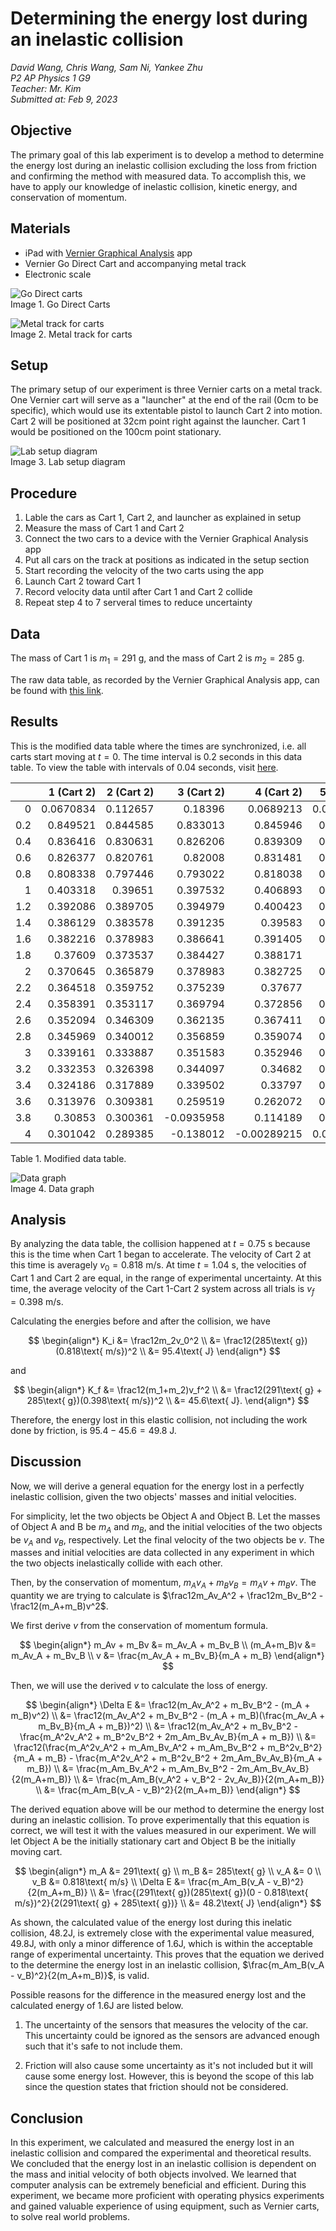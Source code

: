 # Determining the energy lost during an inelastic collision

*David Wang, Chris Wang, Sam Ni, Yankee Zhu*  
*P2 AP Physics 1 G9*  
*Teacher: Mr. Kim*  
*Submitted at: Feb 9, 2023*

## Objective
The primary goal of this lab experiment is to develop a method to determine the energy lost during an inelastic collision excluding the loss from friction and confirming the method with measured data. To accomplish this, we have to apply our knowledge of inelastic collision, kinetic energy, and conservation of momentum.

## Materials
 - iPad with [Vernier Graphical Analysis](https:/www.vernier.com/product/graphical-analysis/) app
 - Vernier Go Direct Cart and accompanying metal track
 - Electronic scale

![Go Direct carts](https://raw.githubusercontent.com/david-why/inelastic-collision-lab/main/go-direct-carts.jpeg)  
Image 1. Go Direct Carts

![Metal track for carts](https://raw.githubusercontent.com/david-why/inelastic-collision-lab/main/go-direct-track.jpg)  
Image 2. Metal track for carts

## Setup
The primary setup of our experiment is three Vernier carts on a metal track. One Vernier cart will serve as a "launcher" at the end of the rail (0cm to be specific), which would use its extentable pistol to launch Cart 2 into motion. Cart 2 will be positioned at 32cm point right against the launcher. Cart 1 would be positioned on the 100cm point stationary.

![Lab setup diagram](https://raw.githubusercontent.com/david-why/inelastic-collision-lab/main/lab-setup.JPG)  
Image 3. Lab setup diagram

## Procedure
<!-- TODO: Sam -->
1. Lable the cars as Cart 1, Cart 2, and launcher as explained in setup
2. Measure the mass of Cart 1 and Cart 2
3. Connect the two cars to a device with the Vernier Graphical Analysis app
4. Put all cars on the track at positions as indicated in the setup section
5. Start recording the velocity of the two carts using the app
6. Launch Cart 2 toward Cart 1
7. Record velocity data until after Cart 1 and Cart 2 collide
8. Repeat step 4 to 7 serveral times to reduce uncertainty
<!--
I deleted this part since it's redundant
4. put the lancher on one end of a track
5. put the second car next to the launcher
6. put the first car 100cm away from the second car
-->

## Data
<!-- Raw data/graphs/etc. -->
The mass of Cart 1 is $m_1=291\text{ g}$, and the mass of Cart 2 is $m_2=285\text{ g}$.

The raw data table, as recorded by the Vernier Graphical Analysis app, can be found with [this link](https://github.com/david-why/inelastic-collision-lab/blob/main/csv-export.csv).

## Results
<!-- Modified data used in analysis in tables/graphs/etc. -->
This is the modified data table where the times are synchronized, i.e. all carts start moving at $t=0$. The time interval is $0.2$ seconds in this data table. To view the table with intervals of $0.04$ seconds, visit [here](https://github.com/david-why/inelastic-collision-lab/blob/main/modified-table.md).

|      |   1 (Cart 2) |   2 (Cart 2) |   3 (Cart 2) |   4 (Cart 2) |   5 (Cart 2) |   6 (Cart 2) |   1 (Cart 1) |   2 (Cart 1) |   3 (Cart 1) |   4 (Cart 1) |   5 (Cart 1) |   6 (Cart 1) |
|-----:|-------------:|-------------:|-------------:|-------------:|-------------:|-------------:|-------------:|-------------:|-------------:|-------------:|-------------:|-------------:|
| 0    |    0.0670834 |     0.112657 |   0.18396    |   0.0689213  |   0.0609227  |    0.063646  |   0          |   0          |   0          |  0           |  0.00187043  |   0          |
| 0.2  |    0.849521  |     0.844585 |   0.833013   |   0.845946   |   0.837267   |    0.833354  |   0          |   0          |   0          |  0           | -0.000170039 |   0          |
| 0.4  |    0.836416  |     0.830631 |   0.826206   |   0.839309   |   0.830801   |    0.826886  |   0          |   0          |   0          |  0           |  0           |   0          |
| 0.6  |    0.826377  |     0.820761 |   0.82008    |   0.831481   |   0.821782   |    0.82076   |   0          |   0          |   0          |  0           |  0.000170039 |   0          |
| 0.8  |    0.808338  |     0.797446 |   0.793022   |   0.818038   |   0.811231   |    0.807997  |   0.00935959 |   0.0199108  |   0.0325039  |  0.0120825   |  0.00765953  |   0.00901934 |
| 1    |    0.403318  |     0.39651  |   0.397532   |   0.406893   |   0.405191   |    0.40519   |   0.395489   |   0.395319   |   0.398553   |  0.405021    |  0.399915    |   0.398553   |
| 1.2  |    0.392086  |     0.389705 |   0.394979   |   0.400423   |   0.397362   |    0.39583   |   0.393788   |   0.389875   |   0.396681   |  0.402638    |  0.398213    |   0.397362   |
| 1.4  |    0.386129  |     0.383578 |   0.391235   |   0.39583    |   0.392766   |    0.392087  |   0.386811   |   0.385278   |   0.391915   |  0.397362    |  0.394469    |   0.394298   |
| 1.6  |    0.382216  |     0.378983 |   0.386641   |   0.391405   |   0.389022   |    0.386981  |   0.382897   |   0.379834   |   0.388174   |  0.394128    |  0.391235    |   0.390554   |
| 1.8  |    0.37609   |     0.373537 |   0.384427   |   0.388171   |   0.38579    |    0.383747  |   0.37677    |   0.373708   |   0.383576   |  0.390216    |  0.38647     |   0.385959   |
| 2    |    0.370645  |     0.365879 |   0.378983   |   0.382725   |   0.382046   |    0.378302  |   0.372857   |   0.369282   |   0.379665   |  0.384938    |  0.382727    |   0.380005   |
| 2.2  |    0.364518  |     0.359752 |   0.375239   |   0.37677    |   0.37677    |    0.376091  |   0.366731   |   0.363157   |   0.375751   |  0.377453    |  0.378303    |   0.376769   |
| 2.4  |    0.358391  |     0.353117 |   0.369794   |   0.372856   |   0.372856   |    0.370643  |   0.358901   |   0.355329   |   0.370475   |  0.373539    |  0.373539    |   0.371325   |
| 2.6  |    0.352094  |     0.346309 |   0.362135   |   0.367411   |   0.367409   |    0.366729  |   0.352775   |   0.34699    |   0.363837   |  0.367407    |  0.367582    |   0.366901   |
| 2.8  |    0.345969  |     0.340012 |   0.356859   |   0.359074   |   0.362986   |    0.359753  |   0.345458   |   0.340182   |   0.358561   |  0.361284    |  0.361625    |   0.360944   |
| 3    |    0.339161  |     0.333887 |   0.351583   |   0.352946   |   0.355329   |    0.355157  |   0.33848    |   0.333886   |   0.351924   |  0.354651    |  0.355498    |   0.353967   |
| 3.2  |    0.332353  |     0.326398 |   0.344097   |   0.34682    |   0.349201   |    0.349202  |   0.330994   |   0.325377   |   0.346308   |  0.346481    |  0.34937     |   0.34937    |
| 3.4  |    0.324186  |     0.317889 |   0.339502   |   0.33797    |   0.342565   |    0.343075  |   0.324696   |   0.31908    |   0.340013   |  0.340183    |  0.344776    |   0.344776   |
| 3.6  |    0.313976  |     0.309381 |   0.259519   |   0.262072   |   0.310232   |    0.335417  |   0.317719   |   0.309382   |   0.266666   |  0.275175    |  0.30921     |   0.337631   |
| 3.8  |    0.30853   |     0.300361 |  -0.0935958  |   0.114189   |   0.136141   |    0.240119  |   0.310232   |   0.301213   |  -0.088153   |  0.11827     |  0.138693    |   0.26054    |
| 4    |    0.301042  |     0.289385 |  -0.138012   |  -0.00289215 |   0.0178683  |    0.104319  |   0.302234   |   0.290916   |  -0.138523   |  0.000169211 |  0.0231418   |   0.103126   |

Table 1. Modified data table.

![Data graph](https://raw.githubusercontent.com/david-why/inelastic-collision-lab/main/data-graph.PNG)  
Image 4. Data graph

## Analysis
<!-- Calculations for more useful information etc. -->
By analyzing the data table, the collision happened at $t=0.75\text{ s}$ because this is the time when Cart 1 began to accelerate. The velocity of Cart 2 at this time is averagely $v_0=0.818\text{ m/s}$. At time $t=1.04\text{ s}$, the velocities of Cart 1 and Cart 2 are equal, in the range of experimental uncertainty. At this time, the average velocity of the Cart 1-Cart 2 system across all trials is $v_f=0.398\text{ m/s}$.

Calculating the energies before and after the collision, we have

$$
\begin{align*}
K_i &= \frac12m_2v_0^2 \\
    &= \frac12(285\text{ g})(0.818\text{ m/s})^2 \\
    &= 95.4\text{ J}
\end{align*}
$$

and

$$
\begin{align*}
K_f &= \frac12(m_1+m_2)v_f^2 \\
    &= \frac12(291\text{ g} + 285\text{ g})(0.398\text{ m/s})^2 \\
    &= 45.6\text{ J}.
\end{align*}
$$

Therefore, the energy lost in this elastic collision, not including the work done by friction, is $95.4-45.6=49.8\text{ J}$.

## Discussion
<!-- The reasoning that led to the conclusion -->
<!-- TODO: David/Sam -->
Now, we will derive a general equation for the energy lost in a perfectly inelastic collision, given the two objects' masses and initial velocities.

For simplicity, let the two objects be Object A and Object B. Let the masses of Object A and B be $m_A$ and $m_B$, and the initial velocities of the two objects be $v_A$ and $v_B$, respectively. Let the final velocity of the two objects be $v$. The masses and initial velocities are data collected in any experiment in which the two objects inelastically collide with each other.

Then, by the conservation of momentum, $m_Av_A+m_Bv_B=m_Av+m_Bv$. The quantity we are trying to calculate is $\frac12m_Av_A^2 + \frac12m_Bv_B^2 - \frac12(m_A+m_B)v^2$.

We first derive $v$ from the conservation of momentum formula.

$$
\begin{align*}
m_Av + m_Bv &= m_Av_A + m_Bv_B \\
 (m_A+m_B)v &= m_Av_A + m_Bv_B \\
          v &= \frac{m_Av_A + m_Bv_B}{m_A + m_B}
\end{align*}
$$

Then, we will use the derived $v$ to calculate the loss of energy.

$$
\begin{align*}
\Delta E &= \frac12(m_Av_A^2 + m_Bv_B^2 - (m_A + m_B)v^2) \\
         &= \frac12(m_Av_A^2 + m_Bv_B^2 - (m_A + m_B)(\frac{m_Av_A + m_Bv_B}{m_A + m_B})^2) \\
         &= \frac12(m_Av_A^2 + m_Bv_B^2 - \frac{m_A^2v_A^2 + m_B^2v_B^2 + 2m_Am_Bv_Av_B}{m_A + m_B}) \\
         &= \frac12(\frac{m_A^2v_A^2 + m_Am_Bv_A^2 + m_Am_Bv_B^2 + m_B^2v_B^2}{m_A + m_B} - \frac{m_A^2v_A^2 + m_B^2v_B^2 + 2m_Am_Bv_Av_B}{m_A + m_B}) \\
         &= \frac{m_Am_Bv_A^2 + m_Am_Bv_B^2 - 2m_Am_Bv_Av_B}{2(m_A+m_B)} \\
         &= \frac{m_Am_B(v_A^2 + v_B^2 - 2v_Av_B)}{2(m_A+m_B)} \\
         &= \frac{m_Am_B(v_A - v_B)^2}{2(m_A+m_B)}
\end{align*}
$$

The derived equation above will be our method to determine the energy lost during an inelastic collision. To prove experimentally that this equation is correct, we will test it with the values measured in our experiment. We will let Object A be the initially stationary cart and Object B be the initially moving cart.

$$
\begin{align*}
     m_A &= 291\text{ g} \\
     m_B &= 285\text{ g} \\
     v_A &= 0 \\
     v_B &= 0.818\text{ m/s} \\
\Delta E &= \frac{m_Am_B(v_A - v_B)^2}{2(m_A+m_B)} \\
         &= \frac{(291\text{ g})(285\text{ g})(0 - 0.818\text{ m/s})^2}{2(291\text{ g} + 285\text{ g})} \\
         &= 48.2\text{ J}
\end{align*}
$$

As shown, the calculated value of the energy lost during this inelatic collision, 48.2J, is extremely close with the experimental value measured, 49.8J, with only a minor difference of 1.6J, which is within the acceptable range of experimental uncertainty. This proves that the equation we derived to the determine the energy lost in an inelastic collision, $\frac{m_Am_B(v_A - v_B)^2}{2(m_A+m_B)}$, is valid.

Possible reasons for the difference in the measured energy lost and the calculated energy of 1.6J are listed below.

1. The uncertainty of the sensors that measures the velocity of the car. This uncertainty could be ignored as the sensors are advanced enough such that it's safe to not include them.

2. Friction will also cause some uncertainty as it's not included but it will cause some energy lost. However, this is beyond the scope of this lab since the question states that friction should not be considered.

## Conclusion
<!-- Final remarks, summary -->
In this experiment, we calculated and measured the energy lost in an inelastic collision and compared the experimental and theoretical results. We concluded that the energy lost in an inelastic collision is dependent on the mass and initial velocity of both objects involved. We learned that computer analysis can be extremely beneficial and efficient. During this experiment, we became more proficient with operating physics experiments and gained valuable experience of using equipment, such as Vernier carts, to solve real world problems.
<!-- DONE! -->
